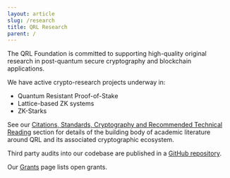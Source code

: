 ```yaml
---
layout: article
slug: /research
title: QRL Research
parent: /
---
```


The QRL Foundation is committed to supporting high-quality original research in post-quantum secure cryptography and blockchain applications.

We have active crypto-research projects underway in:

- Quantum Resistant Proof-of-Stake
- Lattice-based ZK systems
- ZK-Starks

See our [Citations, Standards, Cryptography and Recommended Technical Reading](/research/citations) section for details of the building body of academic literature around QRL and its associated cryptographic ecosystem.

Third party audits into our codebase are published in a [GitHub repository](https://github.com/theQRL/audits).

Our [Grants](/research/grants) page lists open grants.
